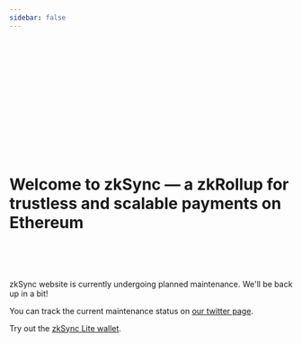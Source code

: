 ```yaml
---
sidebar: false
---
```


<br>
<br>
<br>
<br>
<br>
<br>
<br>
<br>
<br>
<br>
<br>
<br>

# Welcome to zkSync — a zkRollup for trustless and scalable payments on Ethereum

<br>
<br>
<br>

zkSync website is currently undergoing planned maintenance. We'll be back up in a bit!

You can track the current maintenance status on [our twitter page](https://twitter.com/zksync).


Try out the [zkSync Lite wallet](https://lite.zksync.io/).